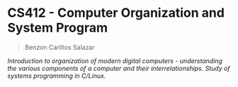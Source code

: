 # CS412 - Computer Organization and System Program
> Benzon Carlitos Salazar

*Introduction to organization of modern digital computers - understanding the various components of a computer and their interrelationships. Study of systems programming in C/Linux.*
